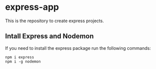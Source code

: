 # express-app
This is the repository to create express projects.

## Intall Express and Nodemon
If you need to install the express package run the following commands:
```
npm i express
npm i -g nodemon
```
